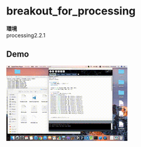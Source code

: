 # breakout_for_processing

__環境__  
processing2.2.1  

## Demo
![result](https://github.com/MakotoYuasa/breakout_for_processing/blob/master/testgame.gif)  
